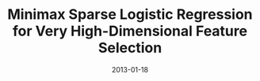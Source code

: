 ---
title: "Minimax Sparse Logistic Regression for Very High-Dimensional Feature Selection"
collection: journals
permalink: /publication/Minimax
date: 2013-01-18
year: "2013"
venue: "IEEE Trans. Neural Netw. Learning Syst. 24(10)"
city: 
state: ""
thumbnail: "Minimax.png"
teaser : 
authors: "Mingkui Tan, Ivor W. Tsang, and Li Wang"
bibtex: Minimax.txt
uri: Minimax.pdf
arxiv: 
project: 
source:
poster: 
data:
---